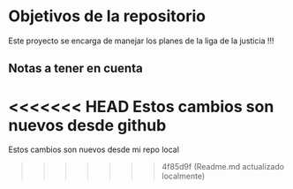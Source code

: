 # Objetivos de la repositorio

Este proyecto se encarga de manejar los planes de la liga de la justicia !!!


## Notas a tener en cuenta
<<<<<<< HEAD
Estos cambios son nuevos desde github
=======
Estos cambios son nuevos desde mi repo local
>>>>>>> 4f85d9f (Readme.md actualizado localmente)
